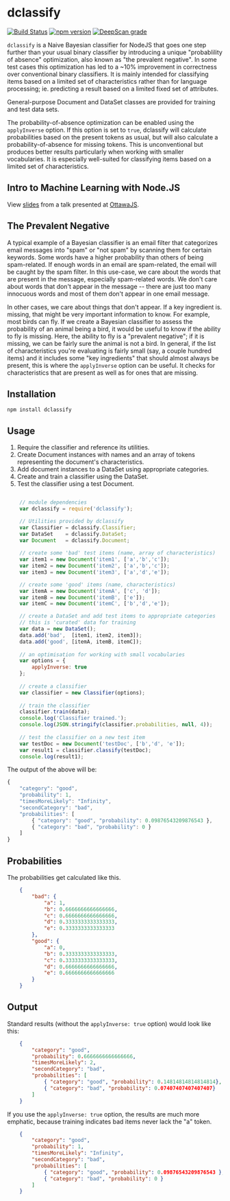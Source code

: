dclassify
=========

[![Build Status](https://travis-ci.org/73rhodes/dclassify.svg?branch=master)](https://travis-ci.org/73rhodes/dclassify)
[![npm version](https://badge.fury.io/js/dclassify.svg)](http://badge.fury.io/js/dclassify)
[![DeepScan grade](https://deepscan.io/api/projects/2827/branches/20464/badge/grade.svg)](https://deepscan.io/dashboard#view=project&pid=2827&bid=20464)

`dclassify` is a Naive Bayesian classifier for NodeJS that goes one step further than your
usual binary classifier by introducing a unique "probablility of absence" optimization, also
known as "the prevalent negative". In some test cases this optimization has led to a ~10%
improvement in correctness over conventional binary classifiers. It is mainly intended for
classifying items based on a limited set of characteristics rather than for language
processing; ie. predicting a result based on a limited fixed set of attributes.

General-purpose Document and DataSet classes are provided for training and test data sets.

The probability-of-absence optimization can be enabled using the `applyInverse` option. If
this option is set to `true`, dclassify will calculate probabilities based on the present
tokens as usual, but will also calculate a probability-of-absence for missing tokens. This is
unconventional but produces better results particularly when working with smaller vocabularies.
It is especially well-suited for classifying items based on a limited set of characteristics.

Intro to Machine Learning with Node.JS
---------------------------------------------
View [slides](http://darrenderidder.github.io/talks/MachineLearning) from a talk presented at
[OttawaJS](http://ottawajs.org).

The Prevalent Negative
----------------------
A typical example of a Bayesian classifier is an email filter that categorizes
email messages into "spam" or "not spam" by scanning them for certain keywords.
Some words have a higher probability than others of being spam-related. If enough
words in an email are spam-related, the email will be caught by the spam filter.
In this use-case, we care about the words that are present in the message,
especially spam-related words.  We don't care about words that don't appear in
the message -- there are just too many innocuous words and most of them don't
appear in one email message.

In other cases, we care about things that don't appear. If a key ingredient is.
missing, that might be very important information to know.  For example, most
birds can fly. If we create a Bayesian classifier to assess the probability of
an animal being a bird, it would be useful to know if the ability to fly is
missing. Here, the ability to fly is a "prevalent negative"; if it is missing,
we can be fairly sure the animal is not a bird. In general, if the list of
characteristics you're evaluating is fairly small (say, a couple hundred items)
and it includes some "key ingredients" that should almost always be present,
this is where the `applyInverse` option can be useful. It checks for
characteristics that are present as well as for ones that are missing.

Installation
------------
`npm install dclassify`

Usage
-----
1. Require the classifier and reference its utilities.
1. Create Document instances with names and an array of tokens representing the document's characteristics.
1. Add document instances to a DataSet using appropriate categories.
1. Create and train a classifier using the DataSet.
1. Test the classifier using a test Document.

``` javascript

    // module dependencies
    var dclassify = require('dclassify');

    // Utilities provided by dclassify
    var Classifier = dclassify.Classifier;
    var DataSet    = dclassify.DataSet;
    var Document   = dclassify.Document;
    
    // create some 'bad' test items (name, array of characteristics)
    var item1 = new Document('item1', ['a','b','c']);
    var item2 = new Document('item2', ['a','b','c']);
    var item3 = new Document('item3', ['a','d','e']);

    // create some 'good' items (name, characteristics)
    var itemA = new Document('itemA', ['c', 'd']);
    var itemB = new Document('itemB', ['e']);
    var itemC = new Document('itemC', ['b','d','e']);

    // create a DataSet and add test items to appropriate categories
    // this is 'curated' data for training
    var data = new DataSet();
    data.add('bad',  [item1, item2, item3]);    
    data.add('good', [itemA, itemB, itemC]);
    
    // an optimisation for working with small vocabularies
    var options = {
        applyInverse: true
    };
    
    // create a classifier
    var classifier = new Classifier(options);
    
    // train the classifier
    classifier.train(data);
    console.log('Classifier trained.');
    console.log(JSON.stringify(classifier.probabilities, null, 4));
    
    // test the classifier on a new test item
    var testDoc = new Document('testDoc', ['b','d', 'e']);    
    var result1 = classifier.classify(testDoc);
    console.log(result1);
```

The output of the above will be:

```javascript
{
    "category": "good",
    "probability": 1,
    "timesMoreLikely": "Infinity",
    "secondCategory": "bad",
    "probabilities": [
        { "category": "good", "probability": 0.09876543209876543 },
        { "category": "bad", "probability": 0 }
    ]
}
```

Probabilities
-------------

The probabilities get calculated like this.

``` json
    {
        "bad": {
            "a": 1,
            "b": 0.6666666666666666,
            "c": 0.6666666666666666,
            "d": 0.3333333333333333,
            "e": 0.3333333333333333
        },
        "good": {
            "a": 0,
            "b": 0.3333333333333333,
            "c": 0.3333333333333333,
            "d": 0.6666666666666666,
            "e": 0.6666666666666666
        }
    }
```

Output
------

Standard results (without the `applyInverse: true` option) would look like this:

``` json
    {
        "category": "good",
        "probability": 0.6666666666666666,
        "timesMoreLikely": 2,
        "secondCategory": "bad",
        "probabilities": [
            { "category": "good", "probability": 0.14814814814814814},
            { "category": "bad", "probability": 0.07407407407407407}
        ]
    }
```

If you use the `applyInverse: true` option, the results are much more emphatic, because training
indicates bad items never lack the "a" token.

``` json
    {
        "category": "good",
        "probability": 1,
        "timesMoreLikely": "Infinity",
        "secondCategory": "bad",
        "probabilities": [
            { "category": "good", "probability": 0.09876543209876543 },
            { "category": "bad", "probability": 0 }
        ]
    }
```
